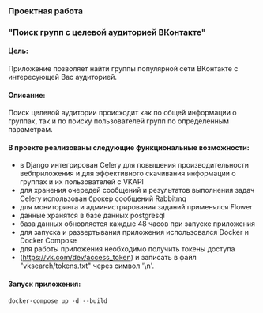 ### Проектная работа
### "Поиск групп с целевой аудиторией ВКонтакте"
#### Цель:
Приложение позволяет найти группы популярной сети ВКонтакте с интересующей Вас аудиторией.
#### Описание:
Поиск целевой аудитории происходит как по общей информации о группах, так и по поиску пользователей
групп по определенным параметрам.

#### В проекте реализованы следующие функциональные возможности:
- в Django интегрирован Celery для повышения производительности вебприложения и 
для эффективного скачивания информации о группах и их пользователей с VKAPI
- для хранения очередей сообщений и результатов выполнения задач Celery
использован брокер сообщений Rabbitmq
- для мониторинга и администрирования заданий применялся Flower
- данные хранятся в базе данных postgresql
- база данных обновляется каждые 48 часов при запуске приложения
- для запуска и развертывания приложения использовался Docker и Docker Compose
- для работы приложения необходимо получить токены доступа 
- (https://vk.com/dev/access_token) и записать в файл "vksearch/tokens.txt" через символ '\n'.

#### Запуск приложения:

```
docker-compose up -d --build 
``` 